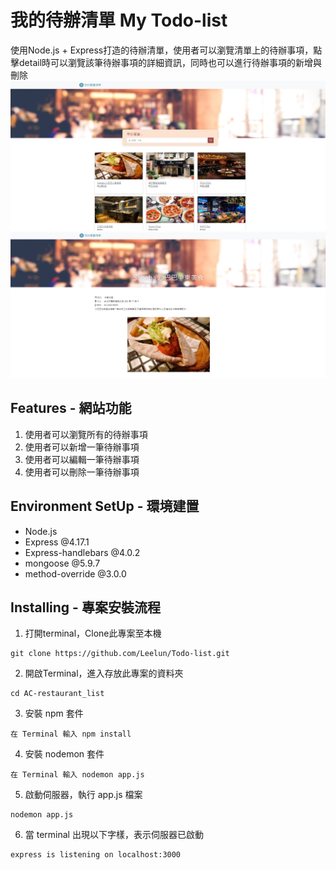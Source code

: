 # 我的待辦清單 My Todo-list

使用Node.js + Express打造的待辦清單，使用者可以瀏覽清單上的待辦事項，點擊detail時可以瀏覽該筆待辦事項的詳細資訊，同時也可以進行待辦事項的新增與刪除
![image](https://github.com/Leelun/AC-restaurant_list/blob/main/public/img/HomePage.png)
![image](https://github.com/Leelun/AC-restaurant_list/blob/main/public/img/Restaurant%20Info.png)




## Features - 網站功能

1. 使用者可以瀏覽所有的待辦事項
2. 使用者可以新增一筆待辦事項
3. 使用者可以編輯一筆待辦事項
4. 使用者可以刪除一筆待辦事項




## Environment SetUp - 環境建置

- Node.js
- Express @4.17.1
- Express-handlebars @4.0.2
- mongoose @5.9.7
- method-override @3.0.0


## Installing - 專案安裝流程

1. 打開terminal，Clone此專案至本機

```
git clone https://github.com/Leelun/Todo-list.git

```
2. 開啟Terminal，進入存放此專案的資料夾

```
cd AC-restaurant_list

```
3. 安裝 npm 套件

```
在 Terminal 輸入 npm install 

```
4. 安裝 nodemon 套件

```
在 Terminal 輸入 nodemon app.js 

```
5. 啟動伺服器，執行 app.js 檔案

```
nodemon app.js

```
6. 當 terminal 出現以下字樣，表示伺服器已啟動

```
express is listening on localhost:3000

```
